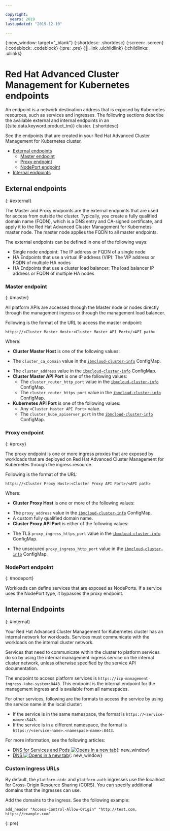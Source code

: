```yaml
---

copyright:
  years: 2019
lastupdated: "2019-12-10"

---
```


{:new_window: target="_blank"}
{:shortdesc: .shortdesc}
{:screen: .screen}
{:codeblock: .codeblock}
{:pre: .pre}
{:child: .link .ulchildlink}
{:childlinks: .ullinks}

# Red Hat Advanced Cluster Management for Kubernetes endpoints

An endpoint is a network destination address that is exposed by Kubernetes resources, such as services and ingresses. The following sections describe the available external and internal endpoints in an {{site.data.keyword.product_tm}} cluster.
{:shortdesc}

See the endpoints that are created in your Red Hat Advanced Cluster Management for Kubernetes cluster.

- [External endpoints](cluster_endpoints.md#external)
  - [Master endpoint](cluster_endpoints.md#master)
  - [Proxy endpoint](cluster_endpoints.md#proxy)
  - [NodePort endpoint](cluster_endpoints.md#nodeport)
- [Internal endpoints](cluster_endpoints.md#internal)


## External endpoints
{: #external}

The Master and Proxy endpoints are the external endpoints that are used for access from outside the cluster. <!--You define these endpoints in the `config.yaml` during installation.--> Typically, you create a fully qualified domain name (FQDN), which is a DNS entry and CA-signed certificate, and apply it to the Red Hat Advanced Cluster Management for Kubernetes master node. The master node applies the FQDN to all master endpoints.

The external endpoints can be defined in one of the following ways:

- Single node endpoint: The IP address or FQDN of a single node
- HA Endpoints that use a virtual IP address (VIP): The VIP address or FQDN of multiple HA nodes
- HA Endpoints that use a cluster load balancer: The load balancer IP address or FQDN of multiple HA nodes

### Master endpoint
{: #master}

All platform APIs are accessed through the Master node or nodes directly through the management ingress or through the management load balancer. 

Following is the format of the URL to access the master endpoint:

`https://<Cluster Master Host>:<Cluster Master API Port>/<API path>`

Where:  
- **Cluster Master Host** is one of the following values:
 <!-- - The `cluster_CA_domain` value in the [`config.yaml`](config_yaml.md#cluster_setting) file.-->
  - The `cluster_ca_domain` value in the [`ibmcloud-cluster-info`](configmap_cluster.md) ConfigMap.
 <!-- - The `cluster_lb_address` value in the [`config.yaml`](config_yaml.md#cluster_setting) file.-->
  - The `cluster_address` value in the [`ibmcloud-cluster-info`](configmap_cluster.md) ConfigMap.
- **Cluster Master API Port** is one of the following values: 
  <!--- The `router_http_port` value in the [`config.yaml`](config_yaml.md#general_setting) file.-->
  - The `cluster_router_http_port` value in the [`ibmcloud-cluster-info`](configmap_cluster.md) ConfigMap.
  <!--- The `router_https_port` value in the [`config.yaml`](config_yaml.md#general_setting) file.-->
  - The `cluster_router_https_port` value in the [`ibmcloud-cluster-info`](configmap_cluster.md) ConfigMap.
- **Kubernetes API Port** is one of the following values:
  - Any `<Cluster Master API Port>` value. 
  - The `cluster_kube_apiserver_port` in the [`ibmcloud-cluster-info`](configmap_cluster.md) ConfigMap.
 <!-- - The `kube_apiserver_secure_port` in the [`config.yaml`](config_yaml.md#kub_setting) file.-->

### Proxy endpoint
{: #proxy}

The proxy endpoint is one or more ingress proxies that are exposed by workloads that are deployed on Red Hat Advanced Cluster Management for Kubernetes through the ingress resource.  

Following is the format of the URL:

`https://<Cluster Proxy Host>:<Cluster Proxy API Port>/<API path>`

Where: 
- **Cluster Proxy Host** is one or more of the following values:
 <!-- - The `proxy_vip` value in the [`config.yaml`](config_yaml.md#proxy_ha_setting) file.-->
 <!-- - The `proxy_lb_address` value in the [`config.yaml`](config_yaml.md#cluster_setting) file.-->
  - The `proxy_address` value in the [`ibmcloud-cluster-info`](configmap_cluster.md) ConfigMap.
  - A custom fully qualified domain name.
- **Cluster Proxy API Port** is either of the following values: 
 <!-- - The TLS `ingress_https_port` value in the [`config.yaml`](config_yaml.md#general_setting) file.-->
  - The TLS `proxy_ingress_https_port` value in the [`ibmcloud-cluster-info`](configmap_cluster.md) ConfigMap.
 <!-- - The unsecured `ingress_http_port` value in the [`config.yaml`](config_yaml.md#general_setting) file.-->
  - The unsecured `proxy_ingress_http_port` value in the [`ibmcloud-cluster-info`](configmap_cluster.md) ConfigMap.

### NodePort endpoint
{: #nodeport}

Workloads can define services that are exposed as NodePorts. If a service uses the NodePort type, it bypasses the proxy endpoint.  

## Internal Endpoints
{: #internal}

Your Red Hat Advanced Cluster Management for Kubernetes cluster has an internal network for workloads. Services must communicate with the workloads on the internal cluster network.

Services that need to communicate within the cluster to platform services do so by using the internal management ingress service on the internal cluster network, unless otherwise specified by the service API documentation.

The endpoint to access platform services is `https://icp-management-ingress.kube-system:8443`. This endpoint is the internal endpoint for the management ingress and is available from all namespaces.

For other services, following are the formats to access the service by using the service name in the local cluster: 

- If the service is in the same namespace, the format is `https://<service-name>:8443`.  
- If the service is in a different namespace, the format is `https://<service-name>.<namespace-name>:8443`.

For more information, see the following articles:

- [DNS for Services and Pods ![Opens in a new tab](../../images/icons/launch-glyph.svg "Opens in a new tab")](https://kubernetes.io/docs/concepts/services-networking/dns-pod-service/){: new_window}
- [DNS ![Opens in a new tab](../../images/icons/launch-glyph.svg "Opens in a new tab")](https://kubernetes.io/docs/concepts/services-networking/service/#dns){: new_window}


### Custom ingress URLs

By default, the `platform-oidc` and `platform-auth` ingresses use the localhost for Cross-Origin Resource Sharing (CORS). You can specify additional domains that the ingresses can use.

Add the domains to the ingress. See the following example:
```
add_header "Access-Control-Allow-Origin" "http://test.com, https://example.com"
```
{: pre}





